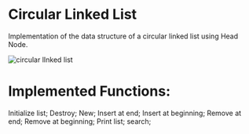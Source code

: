 # Circular Linked List

Implementation of the data structure of a circular linked list using Head Node.

![circular lInked list](https://user-images.githubusercontent.com/115127639/208486238-8645abcf-3003-41b0-a839-7eb956be3240.png)

# Implemented Functions:

Initialize list;
Destroy;
New;
Insert at end;
Insert at beginning;
Remove at end;
Remove at beginning;
Print list;
search;

